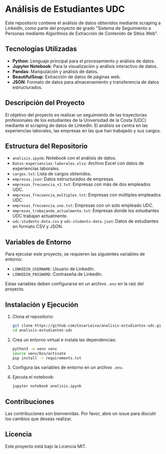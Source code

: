 # Análisis de Estudiantes UDC

Este repositorio contiene el análisis de datos obtenidos mediante scraping a LinkedIn, como parte del proyecto de grado "Sistema de Seguimiento a Personas mediante Algoritmos de Extracción de Contenido de Sitios Web".

## Tecnologías Utilizadas

- **Python**: Lenguaje principal para el procesamiento y análisis de datos.
- **Jupyter Notebook**: Para la visualización y análisis interactivo de datos.
- **Pandas**: Manipulación y análisis de datos.
- **BeautifulSoup**: Extracción de datos de páginas web.
- **JSON**: Formato de datos para almacenamiento y transferencia de datos estructurados.

## Descripción del Proyecto

El objetivo del proyecto es realizar un seguimiento de las trayectorias profesionales de los estudiantes de la Universidad de la Costa (UDC) mediante el scraping de datos de LinkedIn. El análisis se centra en las experiencias laborales, las empresas en las que han trabajado y sus cargos.

## Estructura del Repositorio

- `analisis.ipynb`: Notebook con el análisis de datos.
- `Datos-experiencias-laborales.xlsx`: Archivo Excel con datos de experiencias laborales.
- `cargos.txt`: Lista de cargos obtenidos.
- `empresas.json`: Datos estructurados de empresas.
- `empresas_frecuencia_+2.txt`: Empresas con más de dos empleados UDC.
- `empresas_frecuencia_multiples.txt`: Empresas con múltiples empleados UDC.
- `empresas_frecuencia_uno.txt`: Empresas con un solo empleado UDC.
- `empresas_trabajando_actualmente.txt`: Empresas donde los estudiantes UDC trabajan actualmente.
- `udc-students-data.csv` y `udc-students-data.json`: Datos de estudiantes en formato CSV y JSON.

## Variables de Entorno

Para ejecutar este proyecto, se requieren las siguientes variables de entorno:

- `LINKEDIN_USERNAME`: Usuario de LinkedIn.
- `LINKEDIN_PASSWORD`: Contraseña de LinkedIn.

Estas variables deben configurarse en un archivo `.env` en la raíz del proyecto.

## Instalación y Ejecución

1. Clona el repositorio:
    ```bash
    git clone https://github.com/CesarLeiva/analisis-estudiantes-udc.git
    cd analisis-estudiantes-udc
    ```

2. Crea un entorno virtual e instala las dependencias:
    ```bash
    python3 -m venv venv
    source venv/bin/activate
    pip install -r requirements.txt
    ```

3. Configura las variables de entorno en un archivo `.env`.

4. Ejecuta el notebook:
    ```bash
    jupyter notebook analisis.ipynb
    ```

## Contribuciones

Las contribuciones son bienvenidas. Por favor, abre un issue para discutir los cambios que deseas realizar.

## Licencia

Este proyecto está bajo la Licencia MIT.
